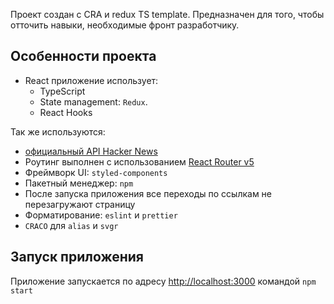 Проект создан с CRA и redux TS template.
Предназначен для того, чтобы отточить навыки, необходимые фронт разработчику.

## Особенности проекта

- React приложение использует:
  - TypeScript
  - State management: `Redux`.
  - React Hooks

Так же используются:

- [официальный API Hacker News](https://github.com/HackerNews/API)
- Роутинг выполнен с использованием [React Router v5](https://github.com/ReactTraining/react-router/releases/tag/v5.0.0)
- Фреймворк UI: `styled-components`
- Пакетный менеджер: `npm`
- После запуска приложения все переходы по ссылкам не перезагружают страницу
- Форматирование: `eslint` и `prettier`
- `CRACO` для `alias` и `svgr`

## Запуск приложения

Приложение запускается по адресу [http://localhost:3000](http://localhost:3000) командой `npm start`
